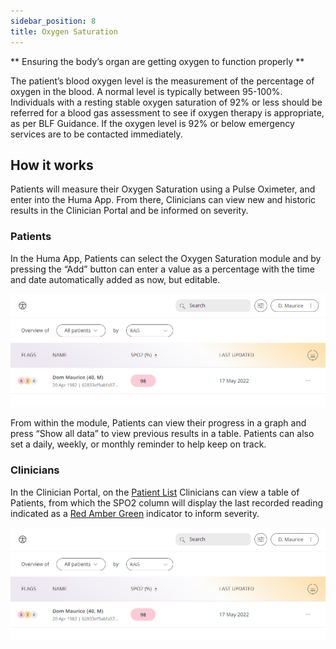 ```yaml
---
sidebar_position: 8
title: Oxygen Saturation
---
```


** Ensuring the body’s organ are getting oxygen to function properly **

The patient’s blood oxygen level is the measurement of the percentage of oxygen in the blood. A normal level is typically between 95-100%. Individuals with a resting stable oxygen saturation of 92% or less should be referred for a blood gas assessment to see if oxygen therapy is appropriate, as per BLF Guidance. If the oxygen level is 92% or below emergency services are to be contacted immediately.

## How it works

Patients will measure their Oxygen Saturation using a Pulse Oximeter, and enter into the Huma App. From there, Clinicians can view new and historic results in the Clinician Portal and be informed on severity.  

### Patients

In the Huma App, Patients can select the Oxygen Saturation module and by pressing the “Add” button can enter a value as a percentage with the time and date automatically added as now, but editable. 

![Adding a value of Oxygen Saturation in the Huma App](./assets/cp-patient-list-oxygen-saturation.png)

From within the module, Patients can view their progress in a graph and press “Show all data” to view previous results in a table. Patients can also set a daily, weekly, or monthly reminder to help keep on track.

### Clinicians

In the Clinician Portal, on the [Patient List](/data-collection/features/navigation/portal/patient-list/) Clinicians can view a table of Patients, from which the SPO2 column will display the last recorded reading indicated as a [Red Amber Green](/data-collection/features/flags-and-rag/) indicator to inform severity. 

![Viewing oxygen saturation in the clinician portal](./assets/cp-patient-list-oxygen-saturation.png)